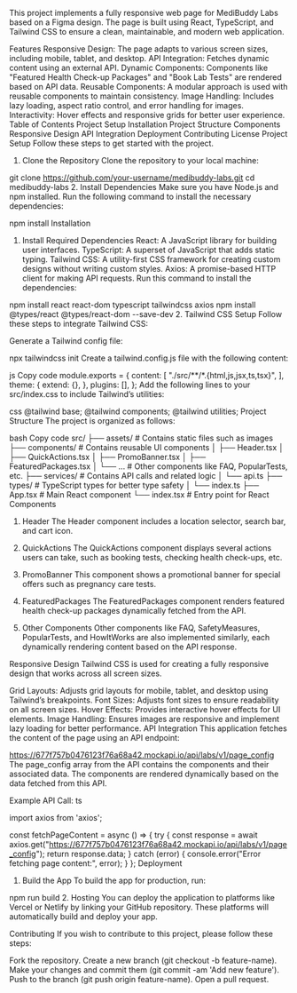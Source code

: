 This project implements a fully responsive web page for MediBuddy Labs based on a Figma design. The page is built using React, TypeScript, and Tailwind CSS to ensure a clean, maintainable, and modern web application.

Features
Responsive Design: The page adapts to various screen sizes, including mobile, tablet, and desktop.
API Integration: Fetches dynamic content using an external API.
Dynamic Components: Components like "Featured Health Check-up Packages" and "Book Lab Tests" are rendered based on API data.
Reusable Components: A modular approach is used with reusable components to maintain consistency.
Image Handling: Includes lazy loading, aspect ratio control, and error handling for images.
Interactivity: Hover effects and responsive grids for better user experience.
Table of Contents
Project Setup
Installation
Project Structure
Components
Responsive Design
API Integration
Deployment
Contributing
License
Project Setup
Follow these steps to get started with the project.

1. Clone the Repository
Clone the repository to your local machine:

git clone https://github.com/your-username/medibuddy-labs.git
cd medibuddy-labs
2. Install Dependencies
Make sure you have Node.js and npm installed. Run the following command to install the necessary dependencies:

npm install
Installation
1. Install Required Dependencies
React: A JavaScript library for building user interfaces.
TypeScript: A superset of JavaScript that adds static typing.
Tailwind CSS: A utility-first CSS framework for creating custom designs without writing custom styles.
Axios: A promise-based HTTP client for making API requests.
Run this command to install the dependencies:


npm install react react-dom typescript tailwindcss axios
npm install @types/react @types/react-dom --save-dev
2. Tailwind CSS Setup
Follow these steps to integrate Tailwind CSS:

Generate a Tailwind config file:


npx tailwindcss init
Create a tailwind.config.js file with the following content:

js
Copy code
module.exports = {
  content: [
    "./src/**/*.{html,js,jsx,ts,tsx}",
  ],
  theme: {
    extend: {},
  },
  plugins: [],
};
Add the following lines to your src/index.css to include Tailwind’s utilities:

css
@tailwind base;
@tailwind components;
@tailwind utilities;
Project Structure
The project is organized as follows:

bash
Copy code
src/
├── assets/          # Contains static files such as images
├── components/      # Contains reusable UI components
│   ├── Header.tsx
│   ├── QuickActions.tsx
│   ├── PromoBanner.tsx
│   ├── FeaturedPackages.tsx
│   └── ...          # Other components like FAQ, PopularTests, etc.
├── services/        # Contains API calls and related logic
│   └── api.ts
├── types/           # TypeScript types for better type safety
│   └── index.ts
├── App.tsx          # Main React component
└── index.tsx        # Entry point for React
Components
1. Header
The Header component includes a location selector, search bar, and cart icon.

2. QuickActions
The QuickActions component displays several actions users can take, such as booking tests, checking health check-ups, etc.

3. PromoBanner
This component shows a promotional banner for special offers such as pregnancy care tests.

4. FeaturedPackages
The FeaturedPackages component renders featured health check-up packages dynamically fetched from the API.

5. Other Components
Other components like FAQ, SafetyMeasures, PopularTests, and HowItWorks are also implemented similarly, each dynamically rendering content based on the API response.

Responsive Design
Tailwind CSS is used for creating a fully responsive design that works across all screen sizes.

Grid Layouts: Adjusts grid layouts for mobile, tablet, and desktop using Tailwind’s breakpoints.
Font Sizes: Adjusts font sizes to ensure readability on all screen sizes.
Hover Effects: Provides interactive hover effects for UI elements.
Image Handling: Ensures images are responsive and implement lazy loading for better performance.
API Integration
This application fetches the content of the page using an API endpoint:


https://677f757b0476123f76a68a42.mockapi.io/api/labs/v1/page_config
The page_config array from the API contains the components and their associated data. The components are rendered dynamically based on the data fetched from this API.

Example API Call:
ts

import axios from 'axios';

const fetchPageContent = async () => {
  try {
    const response = await axios.get("https://677f757b0476123f76a68a42.mockapi.io/api/labs/v1/page_config");
    return response.data;
  } catch (error) {
    console.error("Error fetching page content:", error);
  }
};
Deployment
1. Build the App
To build the app for production, run:

npm run build
2. Hosting
You can deploy the application to platforms like Vercel or Netlify by linking your GitHub repository. These platforms will automatically build and deploy your app.

Contributing
If you wish to contribute to this project, please follow these steps:

Fork the repository.
Create a new branch (git checkout -b feature-name).
Make your changes and commit them (git commit -am 'Add new feature').
Push to the branch (git push origin feature-name).
Open a pull request.
